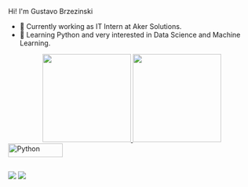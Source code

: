 Hi! I'm Gustavo Brzezinski

- 🔭 Currently working as IT Intern at Aker Solutions.
- 🌱 Learning Python and very interested in Data Science and Machine Learning.

<div align="center">
  <a href="https://github.com/gustavobrze">
  <img height="180em" src="https://github-readme-stats.vercel.app/api?username=gustavobrze&show_icons=true&theme=midnight-purple&include_all_commits=true&count_private=true"/>
  <img height="180em" src="https://github-readme-stats.vercel.app/api/top-langs/?username=gustavobrze&layout=compact&langs_count=7&theme=midnight-purple"/>
</div>

<img align="center" alt="Python" height="28" width="111" src="https://img.shields.io/badge/Python-3776AB?style=for-the-badge&logo=python&logoColor=white">
  
##
 
<a href="https://www.linkedin.com/in/gustavo-sendtko-brzezinski-09a254171/" target="_blank"><img src="https://img.shields.io/badge/LinkedIn-0077B5?style=for-the-badge&logo=linkedin&logoColor=white" target="_blank"></a>
<a href = "mailto:gustavobrze@hotmail.com"><img src="https://img.shields.io/badge/Microsoft_Outlook-0078D4?style=for-the-badge&logo=microsoft-outlook&logoColor=white" target="_blank"></a>
